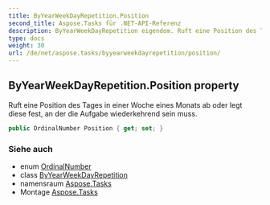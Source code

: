 ```yaml
---
title: ByYearWeekDayRepetition.Position
second_title: Aspose.Tasks für .NET-API-Referenz
description: ByYearWeekDayRepetition eigendom. Ruft eine Position des Tages in einer Woche eines Monats ab oder legt diese fest an der die Aufgabe wiederkehrend sein muss.
type: docs
weight: 30
url: /de/net/aspose.tasks/byyearweekdayrepetition/position/
---
```

## ByYearWeekDayRepetition.Position property

Ruft eine Position des Tages in einer Woche eines Monats ab oder legt diese fest, an der die Aufgabe wiederkehrend sein muss.

```csharp
public OrdinalNumber Position { get; set; }
```

### Siehe auch

* enum [OrdinalNumber](../../ordinalnumber/)
* class [ByYearWeekDayRepetition](../)
* namensraum [Aspose.Tasks](../../byyearweekdayrepetition/)
* Montage [Aspose.Tasks](../../../)


